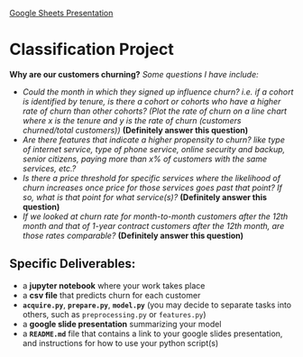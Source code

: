 
[Google Sheets Presentation](https://docs.google.com/presentation/d/1dAYTrJyR1pZR4xF7P9afse3ZU7oCWII4MullRLEKYV8/edit?usp=sharing)




# Classification Project

**Why are our customers churning?**
*Some questions I have include:*

- *Could the month in which they signed up influence churn? i.e. if a cohort is identified by tenure, is there a cohort or cohorts who have a higher rate of churn than other cohorts? (Plot the rate of churn on a line chart where x is the tenure and y is the rate of churn (customers churned/total customers))* **(Definitely answer this question)**
- *Are there features that indicate a higher propensity to churn? like type of internet service, type of phone service, online security and backup, senior citizens, paying more than x% of customers with the same services, etc.?*
- *Is there a price threshold for specific services where the likelihood of churn increases once price for those services goes past that point? If so, what is that point for what service(s)?* **(Definitely answer this question)**
- *If we looked at churn rate for month-to-month customers after the 12th month and that of 1-year contract customers after the 12th month, are those rates comparable?* **(Definitely answer this question)**

## Specific Deliverables:
- a **jupyter notebook** where your work takes place
- a **csv file** that predicts churn for each customer
- **`acquire.py`**, **`prepare.py`**, **`model.py`** (you may decide to separate tasks into others, such as `preprocessing.py` or `features.py`)
- a **google slide presentation** summarizing your model
- a **`README.md`** file that contains a link to your google slides presentation, and instructions for how to use your python script(s)
